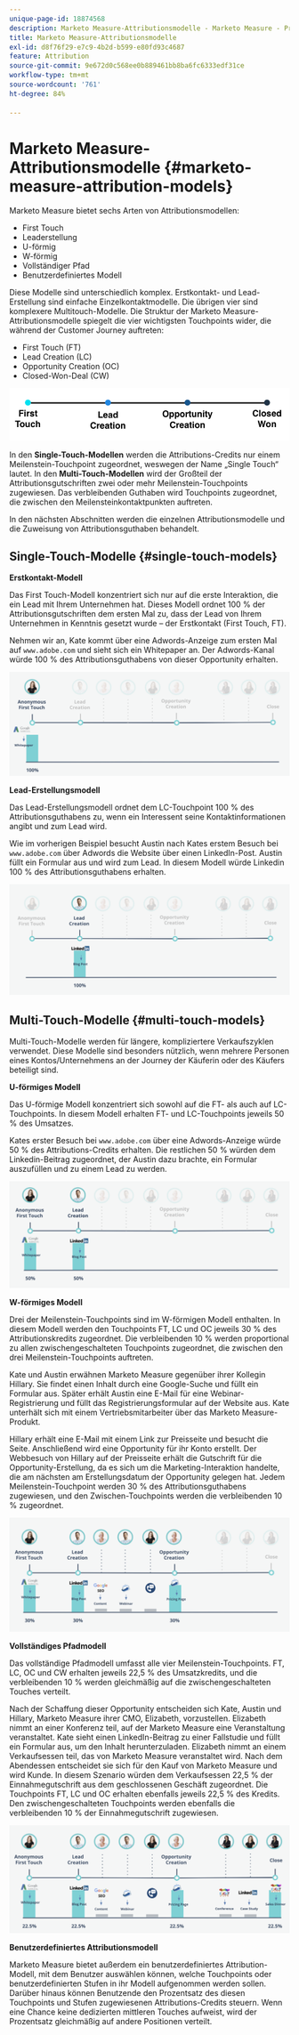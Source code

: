 ```yaml
---
unique-page-id: 18874568
description: Marketo Measure-Attributionsmodelle - Marketo Measure - Produktdokumentation
title: Marketo Measure-Attributionsmodelle
exl-id: d8f76f29-e7c9-4b2d-b599-e80fd93c4687
feature: Attribution
source-git-commit: 9e672d0c568ee0b889461bb8ba6fc6333edf31ce
workflow-type: tm+mt
source-wordcount: '761'
ht-degree: 84%

---
```


# Marketo Measure-Attributionsmodelle {#marketo-measure-attribution-models}

Marketo Measure bietet sechs Arten von Attributionsmodellen:

* First Touch
* Leaderstellung
* U-förmig
* W-förmig
* Vollständiger Pfad
* Benutzerdefiniertes Modell

Diese Modelle sind unterschiedlich komplex. Erstkontakt- und Lead-Erstellung sind einfache Einzelkontaktmodelle. Die übrigen vier sind komplexere Multitouch-Modelle. Die Struktur der Marketo Measure-Attributionsmodelle spiegelt die vier wichtigsten Touchpoints wider, die während der Customer Journey auftreten:

* First Touch (FT)
* Lead Creation (LC)
* Opportunity Creation (OC)
* Closed-Won-Deal (CW)

![](assets/1-1.png)

In den **Single-Touch-Modellen** werden die Attributions-Credits nur einem Meilenstein-Touchpoint zugeordnet, weswegen der Name „Single Touch“ lautet.
In den **Multi-Touch-Modellen** wird der Großteil der Attributionsgutschriften zwei oder mehr Meilenstein-Touchpoints zugewiesen. Das verbleibenden Guthaben wird Touchpoints zugeordnet, die zwischen den Meilensteinkontaktpunkten auftreten.

In den nächsten Abschnitten werden die einzelnen Attributionsmodelle und die Zuweisung von Attributionsguthaben behandelt.

## Single-Touch-Modelle {#single-touch-models}

**Erstkontakt-Modell**

Das First Touch-Modell konzentriert sich nur auf die erste Interaktion, die ein Lead mit Ihrem Unternehmen hat. Dieses Modell ordnet 100 % der Attributionsgutschriften dem ersten Mal zu, dass der Lead von Ihrem Unternehmen in Kenntnis gesetzt wurde – der Erstkontakt (First Touch, FT).

Nehmen wir an, Kate kommt über eine Adwords-Anzeige zum ersten Mal auf `www.adobe.com` und sieht sich ein Whitepaper an. Der Adwords-Kanal würde 100 % des Attributionsguthabens von dieser Opportunity erhalten.

![](assets/2.png)

**Lead-Erstellungsmodell**

Das Lead-Erstellungsmodell ordnet dem LC-Touchpoint 100 % des Attributionsguthabens zu, wenn ein Interessent seine Kontaktinformationen angibt und zum Lead wird.

Wie im vorherigen Beispiel besucht Austin nach Kates erstem Besuch bei `www.adobe.com` über Adwords die Website über einen LinkedIn-Post. Austin füllt ein Formular aus und wird zum Lead. In diesem Modell würde Linkedin 100 % des Attributionsguthabens erhalten.

![](assets/3.png)

## Multi-Touch-Modelle {#multi-touch-models}

Multi-Touch-Modelle werden für längere, kompliziertere Verkaufszyklen verwendet. Diese Modelle sind besonders nützlich, wenn mehrere Personen eines Kontos/Unternehmens an der Journey der Käuferin oder des Käufers beteiligt sind.

**U-förmiges Modell**

Das U-förmige Modell konzentriert sich sowohl auf die FT- als auch auf LC-Touchpoints. In diesem Modell erhalten FT- und LC-Touchpoints jeweils 50 % des Umsatzes.

Kates erster Besuch bei `www.adobe.com` über eine Adwords-Anzeige würde 50 % des Attributions-Credits erhalten. Die restlichen 50 % würden dem Linkedin-Beitrag zugeordnet, der Austin dazu brachte, ein Formular auszufüllen und zu einem Lead zu werden.

![](assets/4.png)

**W-förmiges Modell**

Drei der Meilenstein-Touchpoints sind im W-förmigen Modell enthalten. In diesem Modell werden den Touchpoints FT, LC und OC jeweils 30 % des Attributionskredits zugeordnet. Die verbleibenden 10 % werden proportional zu allen zwischengeschalteten Touchpoints zugeordnet, die zwischen den drei Meilenstein-Touchpoints auftreten.

Kate und Austin erwähnen Marketo Measure gegenüber ihrer Kollegin Hillary. Sie findet einen Inhalt durch eine Google-Suche und füllt ein Formular aus. Später erhält Austin eine E-Mail für eine Webinar-Registrierung und füllt das Registrierungsformular auf der Website aus. Kate unterhält sich mit einem Vertriebsmitarbeiter über das Marketo Measure-Produkt.

Hillary erhält eine E-Mail mit einem Link zur Preisseite und besucht die Seite. Anschließend wird eine Opportunity für ihr Konto erstellt. Der Webbesuch von Hillary auf der Preisseite erhält die Gutschrift für die Opportunity-Erstellung, da es sich um die Marketing-Interaktion handelte, die am nächsten am Erstellungsdatum der Opportunity gelegen hat. Jedem Meilenstein-Touchpoint werden 30 % des Attributionsguthabens zugewiesen, und den Zwischen-Touchpoints werden die verbleibenden 10 % zugeordnet.

![](assets/5.png)

**Vollständiges Pfadmodell**

Das vollständige Pfadmodell umfasst alle vier Meilenstein-Touchpoints. FT, LC, OC und CW erhalten jeweils 22,5 % des Umsatzkredits, und die verbleibenden 10 % werden gleichmäßig auf die zwischengeschalteten Touches verteilt.

Nach der Schaffung dieser Opportunity entscheiden sich Kate, Austin und Hillary, Marketo Measure ihrer CMO, Elizabeth, vorzustellen. Elizabeth nimmt an einer Konferenz teil, auf der Marketo Measure eine Veranstaltung veranstaltet. Kate sieht einen LinkedIn-Beitrag zu einer Fallstudie und füllt ein Formular aus, um den Inhalt herunterzuladen. Elizabeth nimmt an einem Verkaufsessen teil, das von Marketo Measure veranstaltet wird. Nach dem Abendessen entscheidet sie sich für den Kauf von Marketo Measure und wird Kunde. In diesem Szenario würden dem Verkaufsessen 22,5 % der Einnahmegutschrift aus dem geschlossenen Geschäft zugeordnet. Die Touchpoints FT, LC und OC erhalten ebenfalls jeweils 22,5 % des Kredits. Den zwischengeschalteten Touchpoints werden ebenfalls die verbleibenden 10 % der Einnahmegutschrift zugewiesen.

![](assets/6.png)

**Benutzerdefiniertes Attributionsmodell**

Marketo Measure bietet außerdem ein benutzerdefiniertes Attribution-Modell, mit dem Benutzer auswählen können, welche Touchpoints oder benutzerdefinierten Stufen in ihr Modell aufgenommen werden sollen. Darüber hinaus können Benutzende den Prozentsatz des diesen Touchpoints und Stufen zugewiesenen Attributions-Credits steuern. Wenn eine Chance keine dedizierten mittleren Touches aufweist, wird der Prozentsatz gleichmäßig auf andere Positionen verteilt.
